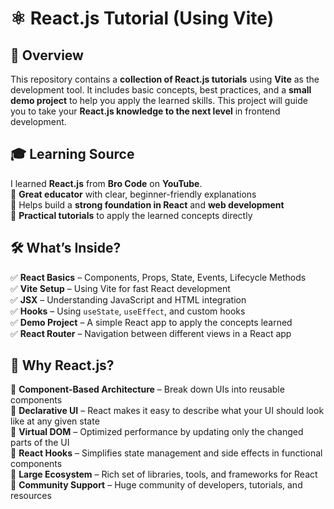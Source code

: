 # ⚛️ React.js Tutorial (Using Vite)  

## 📌 Overview  
This repository contains a **collection of React.js tutorials** using **Vite** as the development tool. It includes basic concepts, best practices, and a **small demo project** to help you apply the learned skills. This project will guide you to take your **React.js knowledge to the next level** in frontend development.  

## 🎓 Learning Source  
I learned **React.js** from **Bro Code** on **YouTube**.  
🔹 **Great educator** with clear, beginner-friendly explanations  
🔹 Helps build a **strong foundation in React** and **web development**  
🔹 **Practical tutorials** to apply the learned concepts directly  

## 🛠 What’s Inside?  
✅ **React Basics** – Components, Props, State, Events, Lifecycle Methods  
✅ **Vite Setup** – Using Vite for fast React development  
✅ **JSX** – Understanding JavaScript and HTML integration  
✅ **Hooks** – Using `useState`, `useEffect`, and custom hooks  
✅ **Demo Project** – A simple React app to apply the concepts learned  
✅ **React Router** – Navigation between different views in a React app  

## 🚀 Why React.js?  
🔹 **Component-Based Architecture** – Break down UIs into reusable components  
🔹 **Declarative UI** – React makes it easy to describe what your UI should look like at any given state  
🔹 **Virtual DOM** – Optimized performance by updating only the changed parts of the UI  
🔹 **React Hooks** – Simplifies state management and side effects in functional components  
🔹 **Large Ecosystem** – Rich set of libraries, tools, and frameworks for React  
🔹 **Community Support** – Huge community of developers, tutorials, and resources  
